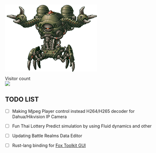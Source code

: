 <img align="center" src="https://github.com/KravitzMC/KravitzMC/blob/main/aa4.gif"> 

<p align="left"> 
  Visitor count<br>
  <img src="https://profile-counter.glitch.me/KravitzMC/count.svg"/>
<p align="left">


## TODO LIST

- [ ] Making Mjpeg Player control instead H264/H265 decoder for Dahua/Hikvision IP Camera
- [ ] Fun Thai Lottery Predict simulation by using Fluid dynamics and other
- [ ] Updating Battle Realms Data Editor
- [ ] Rust-lang binding for [Fox Toolkit GUI](http://www.fox-toolkit.org/)

